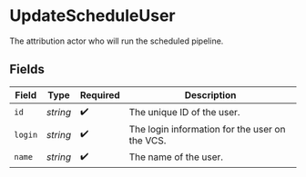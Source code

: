 # UpdateScheduleUser

The attribution actor who will run the scheduled pipeline.


## Fields

| Field                                          | Type                                           | Required                                       | Description                                    |
| ---------------------------------------------- | ---------------------------------------------- | ---------------------------------------------- | ---------------------------------------------- |
| `id`                                           | *string*                                       | :heavy_check_mark:                             | The unique ID of the user.                     |
| `login`                                        | *string*                                       | :heavy_check_mark:                             | The login information for the user on the VCS. |
| `name`                                         | *string*                                       | :heavy_check_mark:                             | The name of the user.                          |